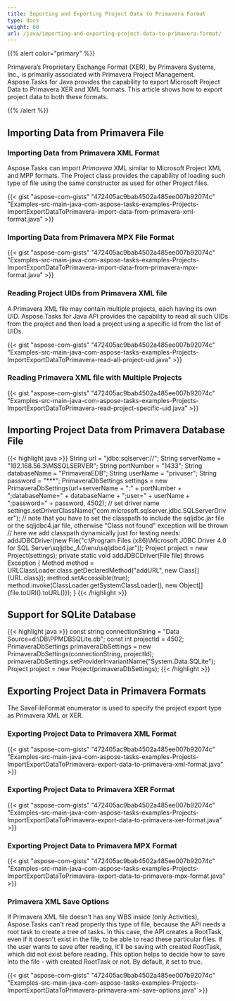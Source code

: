 ```yaml
---
title: Importing and Exporting Project Data to Primavera Format
type: docs
weight: 60
url: /java/importing-and-exporting-project-data-to-primavera-format/
---
```


{{% alert color="primary" %}} 

Primavera’s Proprietary Exchange Format (XER), by Primavera Systems, Inc., is primarily associated with Primavera Project Management. Aspose.Tasks for Java provides the capability to export Microsoft Project Data to Primavera XER and XML formats. This article shows how to export project data to both these formats. 

{{% /alert %}} 

## **Importing Data from Primavera File**

### **Importing Data from Primavera XML Format**
Aspose.Tasks can import *Primavera* XML similar to Microsoft Project XML and MPP formats. The Project class provides the capability of loading such type of file using the same constructor as used for other Project files.

{{< gist "aspose-com-gists" "472405ac9bab4502a485ee007b92074c" "Examples-src-main-java-com-aspose-tasks-examples-Projects-ImportExportDataToPrimavera-import-data-from-primavera-xml-format.java" >}}

### **Importing Data from Primavera MPX File Format**

{{< gist "aspose-com-gists" "472405ac9bab4502a485ee007b92074c" "Examples-src-main-java-com-aspose-tasks-examples-Projects-ImportExportDataToPrimavera-import-data-from-primavera-mpx-format.java" >}}

### **Reading Project UIDs from Primavera XML file**
A Primavera XML file may contain multiple projects, each having its own UID. Aspose.Tasks for Java API provides the capability to read all such UIDs from the project and then load a project using a specific id from the list of UIDs.

{{< gist "aspose-com-gists" "472405ac9bab4502a485ee007b92074c" "Examples-src-main-java-com-aspose-tasks-examples-Projects-ImportExportDataToPrimavera-read-all-project-uid.java" >}}

### **Reading Primavera XML file with Multiple Projects**
{{< gist "aspose-com-gists" "472405ac9bab4502a485ee007b92074c" "Examples-src-main-java-com-aspose-tasks-examples-Projects-ImportExportDataToPrimavera-read-project-specific-uid.java" >}}

## **Importing Project Data from Primavera Database File**
{{< highlight java >}}
String url = "jdbc:sqlserver://";
String serverName = "192.168.56.3\\MSSQLSERVER";
String portNumber = "1433";
String databaseName = "PrimaveraEDB";
String userName = "privuser";
String password = "***";
PrimaveraDbSettings settings = new PrimaveraDbSettings(url+serverName + ":" + portNumber + ";databaseName=" + databaseName + ";user=" + userName + ";password=" + password, 4502);
// set driver name
settings.setDriverClassName("com.microsoft.sqlserver.jdbc.SQLServerDriver");
// note that you have to set the classpath to include the sqljdbc.jar file or the sqljdbc4.jar file, otherwise  "Class not found" exception will be thrown
// here we add classpath dynamically just for testing needs:
addJDBCDriver(new File("c:\\Program Files (x86)\\Microsoft JDBC Driver 4.0 for SQL Server\\sqljdbc_4.0\\enu\\sqljdbc4.jar"));
Project project = new Project(settings);
private static void addJDBCDriver(File file) throws Exception
{
    Method method = URLClassLoader.class.getDeclaredMethod("addURL", new Class[]{URL.class});
    method.setAccessible(true);
    method.invoke(ClassLoader.getSystemClassLoader(), new Object[]{file.toURI().toURL()});
}
{{< /highlight >}}

## **Support for SQLite Database**
{{< highlight java >}}
const string connectionString = "Data Source=d:\\DB\\PPMDBSQLite.db";
const int projectId = 4502;
PrimaveraDbSettings primaveraDbSettings = new PrimaveraDbSettings(connectionString, projectId);
primaveraDbSettings.setProviderInvariantName("System.Data.SQLite");
Project project = new Project(primaveraDbSettings);
{{< /highlight >}}

## **Exporting Project Data in Primavera Formats**
The SaveFileFormat enumerator is used to specify the project export type as Primavera XML or XER.
### **Exporting Project Data to Primavera XML Format**
{{< gist "aspose-com-gists" "472405ac9bab4502a485ee007b92074c" "Examples-src-main-java-com-aspose-tasks-examples-Projects-ImportExportDataToPrimavera-export-data-to-primavera-xml-format.java" >}}
### **Exporting Project Data to Primavera XER Format**
{{< gist "aspose-com-gists" "472405ac9bab4502a485ee007b92074c" "Examples-src-main-java-com-aspose-tasks-examples-Projects-ImportExportDataToPrimavera-export-data-to-primavera-xer-format.java" >}}
### **Exporting Project Data to Primavera MPX Format**
{{< gist "aspose-com-gists" "472405ac9bab4502a485ee007b92074c" "Examples-src-main-java-com-aspose-tasks-examples-Projects-ImportExportDataToPrimavera-export-data-to-primavera-mpx-format.java" >}}
### **Primavera XML Save Options**
If Primavera XML file doesn't has any WBS inside (only Activities), Aspose.Tasks can't read properly this type of file, because the API needs a root task to create a tree of tasks.
In this case, the API creates a RootTask, even if it doesn't exist in the file, to be able to read these particular files. If the user wants to save after reading, it'll be saving with created RootTask, which did not exist before reading. This option helps to decide how to save into the file - with created RootTask or not. By default, it set to true.

{{< gist "aspose-com-gists" "472405ac9bab4502a485ee007b92074c" "Examples-src-main-java-com-aspose-tasks-examples-Projects-ImportExportDataToPrimavera-primavera-xml-save-options.java" >}}

